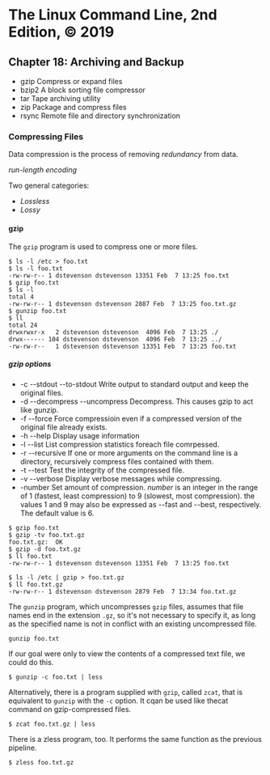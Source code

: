 # The Linux Command Line, 2nd Edition, © 2019

## Chapter 18: Archiving and Backup

* gzip Compress or expand files
* bzip2 A block sorting file compressor
* tar Tape archiving utility
* zip Package and compress files
* rsync Remote file and directory synchronization

### Compressing Files

Data compression is the process of removing _redundancy_ from data.

_run-length encoding_

Two general categories:

* _Lossless_
* _Lossy_

#### gzip

The `gzip` program is used to compress one or more files.

```
$ ls -l /etc > foo.txt
$ ls -l foo.txt
-rw-rw-r-- 1 dstevenson dstevenson 13351 Feb  7 13:25 foo.txt
$ gzip foo.txt
$ ls -l
total 4
-rw-rw-r-- 1 dstevenson dstevenson 2887 Feb  7 13:25 foo.txt.gz
$ gunzip foo.txt
$ ll
total 24
drwxrwxr-x   2 dstevenson dstevenson  4096 Feb  7 13:25 ./
drwx------ 104 dstevenson dstevenson  4096 Feb  7 13:25 ../
-rw-rw-r--   1 dstevenson dstevenson 13351 Feb  7 13:25 foo.txt
```

##### gzip options

* -c --stdout --to-stdout  Write output to standard output and keep the original files.
* -d --decompress --uncompress Decompress. This causes gzip to act like gunzip.
* -f --force Force compressioin even if a compressed version of the original file already exists.
* -h --help Display usage information
* -l --list List compression statistics foreach file comrpessed.
* -r --recursive If one or more arguments on the command line is a directory, recursively compress files contained with them.
* -t --test Test the integrity of the compressed file.
* -v --verbose Display verbose messages while compressing.
* -number Set amount of compression. _number_ is an integer in the range of 1 (fastest, least compression) to 9 (slowest, most compression). the values 1 and 9 may also be expressed as --fast and --best, respectively. The default value is 6.

```
$ gzip foo.txt
$ gzip -tv foo.txt.gz
foo.txt.gz:	 OK
$ gzip -d foo.txt.gz 
$ ll foo.txt
-rw-rw-r-- 1 dstevenson dstevenson 13351 Feb  7 13:25 foo.txt
```

```
$ ls -l /etc | gzip > foo.txt.gz
$ ll foo.txt.gz
-rw-rw-r-- 1 dstevenson dstevenson 2879 Feb  7 13:34 foo.txt.gz
```

The `gunzip` program, which uncompresses `gzip` files, assumes that file names end in the extension `.gz`, so it's not necessary to specify it, as long as the specified name is not in conflict with an existing uncompressed file.

`gunzip foo.txt`

If our goal were only to view the contents of a compressed text file, we could do this.

`$ gunzip -c foo.txt | less`

Alternatively, there is a program supplied with `gzip`, called `zcat`, that is equivalent to `gunzip` with the `-c` option. It cqan be used like thecat command on gzip-compressed files.

`$ zcat foo.txt.gz | less`

There is a zless program, too. It performs the same function as the previous pipeline.

`$ zless foo.txt.gz`